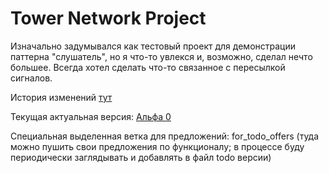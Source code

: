 # Tower Network Project

Изначально задумывался как тестовый проект для демонстрации паттерна
"слушатель", но я что-то увлекся и, возможно, сделал нечто большее.
Всегда хотел сделать что-то связанное с пересылкой сигналов.

История изменений [тут](doc/Changelog.md#alfa-0)

Текущая актуальная версия: [Альфа 0](doc/Changelog.md#alfa-0)

Специальная выделенная ветка для предложений: for_todo_offers (туда
можно пушить свои предложения по функционалу; в процессе буду 
периодически заглядывать и добавлять в файл todo версии)
